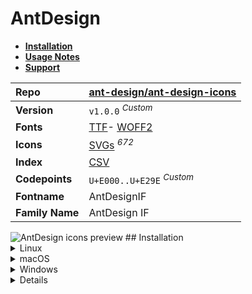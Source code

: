 # AntDesign

- [**Installation**](#installation)
- [**Usage Notes**](#usage-notes)
- [**Support**](#support)

| Repo            | [ant-design/ant-design-icons](https://github.com/ant-design/ant-design-icons)                                                                                                    |
| :-------------- | -------------------------------------------------------------------------------------------------------------------------------------------------------------------------------- |
| **Version**     | `v1.0.0` <sup>_Custom_</sup>                                                                                                                                                     |
| **Fonts**       | [TTF](https://raw.githubusercontent.com/iconicFonts/if/main/fonts/TTF/AntDesign.ttf)- [WOFF2](https://raw.githubusercontent.com/iconicFonts/if/main/fonts/WOFF2/AntDesign.woff2) |
| **Icons**       | [SVGs](https://github.com/iconicFonts/if/tree/main/packs/AntDesign/svgs) <sup>_672_</sup>                                                                                        |
| **Index**       | [CSV](https://github.com/iconicFonts/if/blob/main/indices/AntDesign.csv)                                                                                                         |
| **Codepoints**  | `U+E000..U+E29E` <sup>_Custom_</sup>                                                                                                                                             |
| **Fontname**    | AntDesignIF                                                                                                                                                                      |
| **Family Name** | AntDesign IF                                                                                                                                                                     |

<picture>
  <source media="(prefers-color-scheme: dark)" srcset="https://raw.githubusercontent.com/iconicFonts/if/main/imgs/AntDesign_dark.png">
  <img alt="AntDesign icons preview" src="https://raw.githubusercontent.com/iconicFonts/if/main/imgs/AntDesign_light.png">
</picture>
## Installation

<details>

<summary>Linux</summary>

```sh
curl -o ~/.local/share/fonts/AntDesign.ttf https://raw.githubusercontent.com/iconicFonts/if/main/fonts/TTF/AntDesign.ttf
```

Refresh font cache:

```sh
fc-cache -f ~/.local/share/fonts
```

</details>

<details>

<summary>macOS</summary>

```sh
curl -o ~/Library/Fonts/AntDesign.ttf https://raw.githubusercontent.com/iconicFonts/if/main/fonts/TTF/AntDesign.ttf
```

</details>

<details>

<summary>Windows</summary>

```sh
curl -o C:\Windows\Fonts\AntDesign.ttf https://raw.githubusercontent.com/iconicFonts/if/main/fonts/TTF/AntDesign.ttf
```

</details>

<details>

## Usage Notes

> [!NOTE]
>
> 1. The suffixes of icons were adjusted from `-square` and `-circle` to `-N`, where `N` represents a number, until a unique icon name was found.
> 2. Icons come without [twotone style](https://github.com/ant-design/ant-design-icons/tree/master/packages/icons-svg/svg/twotone).
> 3. **AntDesign** font is standalone and has its own [codepoints](https://github.com/iconicFonts/if/blob/main/indices/AntDesign.csv), which are different from those in the [IF](https://github.com/iconicFonts/if/blob/main/indices/if.csv) font[^1].

> [!IMPORTANT]
> The [codepoints](https://github.com/iconicFonts/if/blob/main/indices/AntDesign.csv) for the **AntDesign** font remain unchanged and will not alter in the future, ensuring that you can use the font safely even when new versions are released.

## Support

If you've found this project helpful, a little love goes a long way. Give it a :star: or share it around.

[^1]: The first glyph for the **AntDesign** font starts from codepoint `E000`, while for the **iPack** font, it starts from `FD36A`.

